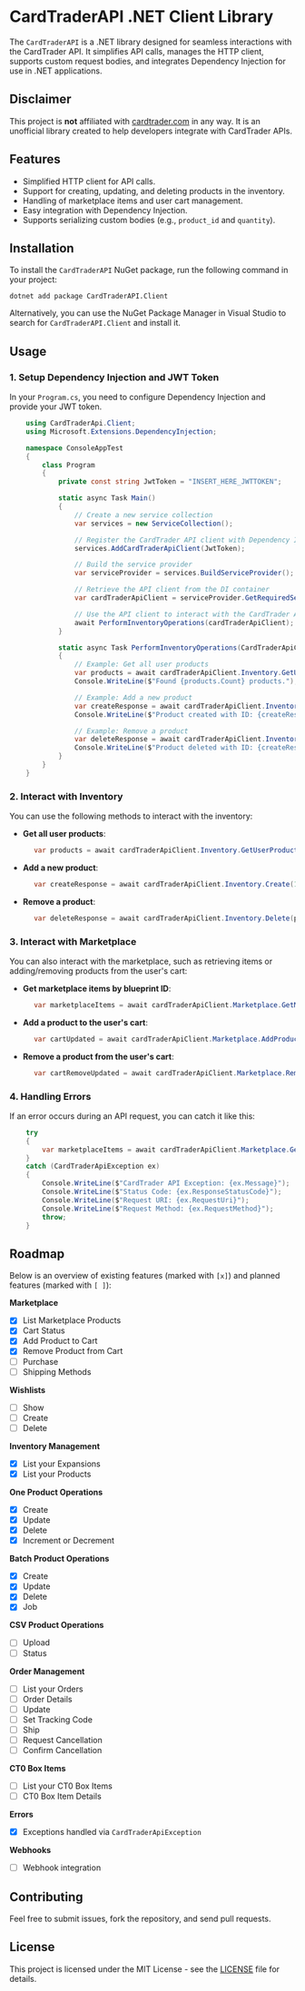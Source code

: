 # CardTraderAPI .NET Client Library

The `CardTraderAPI` is a .NET library designed for seamless interactions with the CardTrader API. It simplifies API calls, manages the HTTP client, supports custom request bodies, and integrates Dependency Injection for use in .NET applications.

## Disclaimer

This project is **not** affiliated with [cardtrader.com](https://www.cardtrader.com/) in any way. It is an unofficial library created to help developers integrate with CardTrader APIs.

## Features

- Simplified HTTP client for API calls.
- Support for creating, updating, and deleting products in the inventory.
- Handling of marketplace items and user cart management.
- Easy integration with Dependency Injection.
- Supports serializing custom bodies (e.g., `product_id` and `quantity`).

## Installation

To install the `CardTraderAPI` NuGet package, run the following command in your project:

    dotnet add package CardTraderAPI.Client

Alternatively, you can use the NuGet Package Manager in Visual Studio to search for `CardTraderAPI.Client` and install it.

## Usage

### 1. Setup Dependency Injection and JWT Token

In your `Program.cs`, you need to configure Dependency Injection and provide your JWT token.
```csharp
    using CardTraderApi.Client;
    using Microsoft.Extensions.DependencyInjection;

    namespace ConsoleAppTest
    {
        class Program
        {
            private const string JwtToken = "INSERT_HERE_JWTTOKEN";

            static async Task Main()
            {
                // Create a new service collection
                var services = new ServiceCollection();

                // Register the CardTrader API client with Dependency Injection and JWT token
                services.AddCardTraderApiClient(JwtToken);

                // Build the service provider
                var serviceProvider = services.BuildServiceProvider();

                // Retrieve the API client from the DI container
                var cardTraderApiClient = serviceProvider.GetRequiredService<CardTraderApiClient>();

                // Use the API client to interact with the CardTrader API
                await PerformInventoryOperations(cardTraderApiClient);
            }

            static async Task PerformInventoryOperations(CardTraderApiClient cardTraderApiClient)
            {
                // Example: Get all user products
                var products = await cardTraderApiClient.Inventory.GetUserProducts();
                Console.WriteLine($"Found {products.Count} products.");

                // Example: Add a new product
                var createResponse = await cardTraderApiClient.Inventory.Create(16, 5000.00m, 1);
                Console.WriteLine($"Product created with ID: {createResponse.Resource.Id}");

                // Example: Remove a product
                var deleteResponse = await cardTraderApiClient.Inventory.Delete(createResponse.Resource.Id);
                Console.WriteLine($"Product deleted with ID: {createResponse.Resource.Id}");
            }
        }
    }
```

### 2. Interact with Inventory

You can use the following methods to interact with the inventory:

- **Get all user products**:
```csharp
      var products = await cardTraderApiClient.Inventory.GetUserProducts();
```
- **Add a new product**:
```csharp
      var createResponse = await cardTraderApiClient.Inventory.Create(16, 5000.00m, 1);
```
- **Remove a product**:
```csharp
      var deleteResponse = await cardTraderApiClient.Inventory.Delete(productId);
```
### 3. Interact with Marketplace

You can also interact with the marketplace, such as retrieving items or adding/removing products from the user's cart:

- **Get marketplace items by blueprint ID**:
```csharp
      var marketplaceItems = await cardTraderApiClient.Marketplace.GetMarketPlaceProductByBlueprintId(38955);
```
- **Add a product to the user's cart**:
```csharp
      var cartUpdated = await cardTraderApiClient.Marketplace.AddProduct(285708175, 1, true);
```
- **Remove a product from the user's cart**:
```csharp
      var cartRemoveUpdated = await cardTraderApiClient.Marketplace.RemoveProduct(285708175, 1);
```
### 4. Handling Errors

If an error occurs during an API request, you can catch it like this:
```csharp
    try
    {
        var marketplaceItems = await cardTraderApiClient.Marketplace.GetMarketPlaceProductByBlueprintId(38955);
    }
    catch (CardTraderApiException ex)
    {
        Console.WriteLine($"CardTrader API Exception: {ex.Message}");
        Console.WriteLine($"Status Code: {ex.ResponseStatusCode}");
        Console.WriteLine($"Request URI: {ex.RequestUri}");
        Console.WriteLine($"Request Method: {ex.RequestMethod}");
        throw;
    }
```
## Roadmap

Below is an overview of existing features (marked with `[x]`) and planned features (marked with `[ ]`):

**Marketplace**  
- [x] List Marketplace Products  
- [x] Cart Status  
- [x] Add Product to Cart  
- [x] Remove Product from Cart  
- [ ] Purchase  
- [ ] Shipping Methods  

**Wishlists**  
- [ ] Show  
- [ ] Create  
- [ ] Delete  

**Inventory Management**  
- [x] List your Expansions  
- [x] List your Products  

**One Product Operations**  
- [x] Create  
- [x] Update  
- [x] Delete  
- [x] Increment or Decrement  

**Batch Product Operations**  
- [x] Create  
- [x] Update  
- [x] Delete  
- [x] Job  

**CSV Product Operations**  
- [ ] Upload  
- [ ] Status  

**Order Management**  
- [ ] List your Orders  
- [ ] Order Details  
- [ ] Update  
- [ ] Set Tracking Code  
- [ ] Ship  
- [ ] Request Cancellation  
- [ ] Confirm Cancellation  

**CT0 Box Items**  
- [ ] List your CT0 Box Items  
- [ ] CT0 Box Item Details  

**Errors**  
- [x] Exceptions handled via `CardTraderApiException`  

**Webhooks**  
- [ ] Webhook integration  

## Contributing

Feel free to submit issues, fork the repository, and send pull requests.

## License

This project is licensed under the MIT License - see the [LICENSE](LICENSE) file for details.

